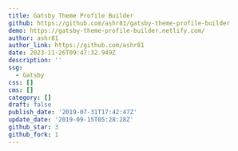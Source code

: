 ```yaml
---
title: Gatsby Theme Profile Builder
github: https://github.com/ashr81/gatsby-theme-profile-builder
demo: https://gatsby-theme-profile-builder.netlify.com/
author: ashr81
author_link: https://github.com/ashr81
date: 2023-11-26T09:47:32.949Z
description: ''
ssg:
  - Gatsby
css: []
cms: []
category: []
draft: false
publish_date: '2019-07-31T17:42:47Z'
update_date: '2019-09-15T05:28:28Z'
github_star: 3
github_fork: 1
---
```

